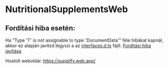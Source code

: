 # NutritionalSupplementsWeb

## Fordítási hiba esetén:
Ha "Type 'T' is not assignable to type 'DocumentData'" féle hibákat kapnál, akkor ez alapján javítsd légyszi a
az [interfaces.d.ts](node_modules/@angular/fire/compat/firestore/interfaces.d.ts) fájlt: [Fordítási hiba javítása](https://github.com/angular/angularfire/issues/3290#issuecomment-1323837275)

Hostolt weboldal: https://supplify.web.app/
